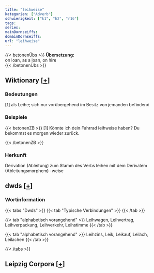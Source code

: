 ```yaml
---
title: "leihweise"
kategorien: ["Adverb"]
schwierigkeit: ["k1", "h2", "r16"]
tags:
series:
mainDornseiffs:
domainDornseiffs:
url: "leihweise"
---
```


{{< betonenÜbs >}}
**Übersetzung:**  
on loan, as a loan, on hire  
{{< /betonenÜbs >}}

## Wiktionary [[+](https://de.wiktionary.org/wiki/leihweise)]

### Bedeutungen
[1] als Leihe; sich nur vorübergehend im Besitz von jemanden befindend  

### Beispiele
{{< betonenZB >}}
[1] Könnte ich dein Fahrrad leihweise haben? Du bekommst es morgen wieder zurück.  

{{< /betonenZB >}}
### Herkunft
Derivation (Ableitung) zum Stamm des Verbs leihen mit dem Derivatem (Ableitungsmorphem) -weise  



## dwds [[+](https://www.dwds.de/wb/leihweise)]

### Wortinformation
{{< tabs "Dwds" >}}
{{< tab "Typische Verbindungen" >}}
{{< /tab >}}

{{< tab "alphabetisch vorangehend" >}}
Leihwagen, Leihvertrag, Leihverpackung, Leihverkehr, Leihstimme
{{< /tab >}}

{{< tab "alphabetisch vorangehend" >}}
Leihzins, Leik, Leikauf, Leilach, Leilachen
{{< /tab >}}

{{< /tabs >}}

## Leipzig Corpora [[+](https://corpora.uni-leipzig.de/en/res?word=leihweise&corpusId=deu_newscrawl-public_2018)]

